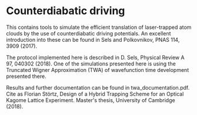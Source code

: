 # Counterdiabatic driving

This contains tools to simulate the efficient translation of laser-trapped atom clouds by the use of counterdiabatic driving potentials. An excellent introduction into these can be found in Sels and Polkovnikov, PNAS 114, 3909 (2017).

The protocol implemented here is described in D. Sels, Physical Review A 97, 040302 (2018). One of the simulations presented here is using the Truncated Wigner Approximation (TWA) of wavefunction time development presented there.

Results and further documentation can be found in twa_documentation.pdf. 
Cite as Florian Störtz, Design of a Hybrid Trapping Scheme for an Optical Kagome Lattice Experiment. Master's thesis, University of Cambridge (2018).
